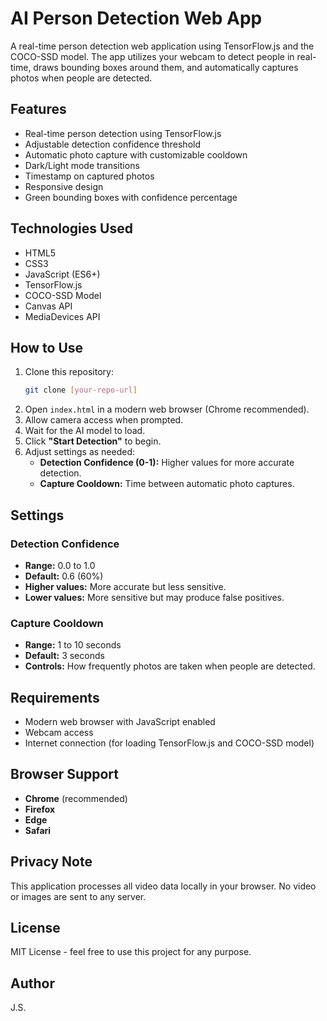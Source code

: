 # AI Person Detection Web App

A real-time person detection web application using TensorFlow.js and the COCO-SSD model. The app utilizes your webcam to detect people in real-time, draws bounding boxes around them, and automatically captures photos when people are detected.

## Features
- Real-time person detection using TensorFlow.js
- Adjustable detection confidence threshold
- Automatic photo capture with customizable cooldown
- Dark/Light mode transitions
- Timestamp on captured photos
- Responsive design
- Green bounding boxes with confidence percentage

## Technologies Used
- HTML5
- CSS3
- JavaScript (ES6+)
- TensorFlow.js
- COCO-SSD Model
- Canvas API
- MediaDevices API

## How to Use
1. Clone this repository:
   ```bash
   git clone [your-repo-url]
   ```
2. Open `index.html` in a modern web browser (Chrome recommended).
3. Allow camera access when prompted.
4. Wait for the AI model to load.
5. Click **"Start Detection"** to begin.
6. Adjust settings as needed:
   - **Detection Confidence (0-1):** Higher values for more accurate detection.
   - **Capture Cooldown:** Time between automatic photo captures.

## Settings
### Detection Confidence
- **Range:** 0.0 to 1.0
- **Default:** 0.6 (60%)
- **Higher values:** More accurate but less sensitive.
- **Lower values:** More sensitive but may produce false positives.

### Capture Cooldown
- **Range:** 1 to 10 seconds
- **Default:** 3 seconds
- **Controls:** How frequently photos are taken when people are detected.

## Requirements
- Modern web browser with JavaScript enabled
- Webcam access
- Internet connection (for loading TensorFlow.js and COCO-SSD model)

## Browser Support
- **Chrome** (recommended)
- **Firefox**
- **Edge**
- **Safari**

## Privacy Note
This application processes all video data locally in your browser. No video or images are sent to any server.

## License
MIT License - feel free to use this project for any purpose.

## Author
J.S.

